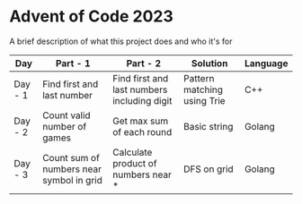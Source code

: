 
# Advent of Code 2023

A brief description of what this project does and who it's for

| Day     | Part - 1                                 | Part - 2                                    | Solution                    | Language |
|---------|------------------------------------------|---------------------------------------------|-----------------------------|----------|
| Day - 1 | Find first and last number               | Find first and last numbers including digit | Pattern matching using Trie | C++      |
| Day - 2 | Count valid number of games              | Get max sum of each round                   | Basic string                | Golang   |
| Day - 3 | Count sum of numbers near symbol in grid | Calculate product of numbers near *         | DFS on grid                 | Golang   |